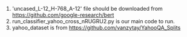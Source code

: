 1. 'uncased_L-12_H-768_A-12' file should be downloaded from https://github.com/google-research/bert
2. run_classifier_yahoo_cross_nRUGRU2.py is our main code to run.
3. yahoo_dataset is from https://github.com/vanzytay/YahooQA_Splits
